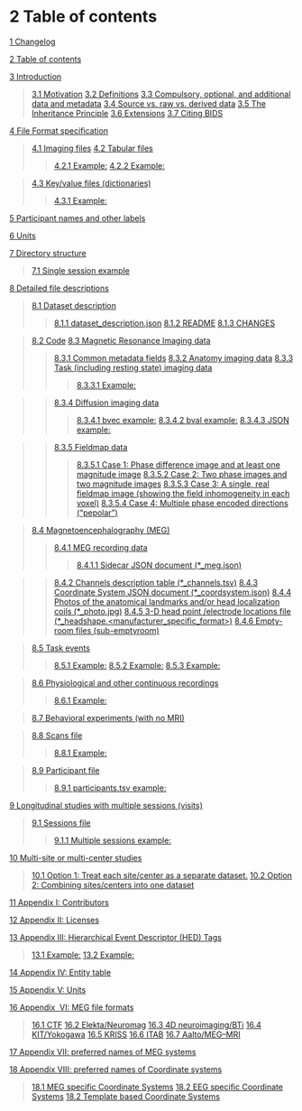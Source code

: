 2 Table of contents
=======================

[1 Changelog](#heading=h.17phlwhk50et)

[2 Table of contents](#heading=h.zeylawffkwh9)

[3 Introduction](#heading=h.ehs58l1sp5l0)
> [3.1 Motivation](#heading=h.nn0wr5qmclie)
> [3.2 Definitions](#heading=h.ld293tqw9us4)
> [3.3 Compulsory, optional, and additional data and
metadata](#heading=h.yic0v7leqtf3)
> [3.4 Source vs. raw vs. derived data](#heading=h.juzchuxblakl)
> [3.5 The Inheritance Principle](#heading=h.l5zwpkcouhem)
> [3.6 Extensions](#heading=h.18rh5sozhnxy)
> [3.7 Citing BIDS](#heading=h.bw5qroscmvib)

[4 File Format specification](#heading=h.nx8ar720y0tv)
> [4.1 Imaging files](#heading=h.y0f2axq397vt)
> [4.2 Tabular files](#heading=h.r85srnfs3y24)
>> [4.2.1 Example:](#heading=h.fpjccp3z8lxv)
>> [4.2.2 Example:](#heading=h.o9t9l483hwh7)

> [4.3 Key/value files (dictionaries)](#heading=h.c75m812a750g)
>> [4.3.1 Example:](#heading=h.str6bi80689r)

[5 Participant names and other labels](#heading=h.8mzv4iyo50ug)

[6 Units](#heading=h.ltev6sakv13v)

[7 Directory structure](#heading=h.1vzzcnz6wczd)
> [7.1 Single session example](#heading=h.6hp4sl1q6arb)

[8 Detailed file descriptions](#heading=h.v9uqdvt04vsf)
> [8.1 Dataset description](#heading=h.ie43v2mfgaeq)
>> [8.1.1 dataset_description.json](#heading=h.qza727avafid)
>> [8.1.2 README](#heading=h.yizt58dn4hby)
>> [8.1.3 CHANGES](#heading=h.732zmmqh1yq7)

> [8.2 Code](#heading=h.csdrm1qizwq9)
> [8.3 Magnetic Resonance Imaging data](#heading=h.5k5g55vj6iy6)
>> [8.3.1 Common metadata fields](#heading=h.5u721tt1h9pe)
>> [8.3.2 Anatomy imaging data](#heading=h.fm6ipijipc08)
>> [8.3.3 Task (including resting state) imaging
data](#heading=h.r8mrcau3kkcq)
>>> [8.3.3.1 Example:](#heading=h.1q8p210od2f)

>> [8.3.4 Diffusion imaging data](#heading=h.xfuiufnb319)
>>> [8.3.4.1 bvec example:](#heading=h.r9czn8f0t58k)
>>> [8.3.4.2 bval example:](#heading=h.e948atq2ku1n)
>>> [8.3.4.3 JSON example:](#heading=h.hxcaki8xqrp6)

>> [8.3.5 Fieldmap data](#heading=h.fcegd01wpsf8)
>>> [8.3.5.1 Case 1: Phase difference image and at least one magnitude
image](#heading=h.fexn37cr2yum)
>>> [8.3.5.2 Case 2: Two phase images and two magnitude
images](#heading=h.dytrqt3rfo2y)
>>> [8.3.5.3 Case 3: A single, real fieldmap image (showing the field
inhomogeneity in each voxel)](#heading=h.9wqqfa1lqctc)
>>> [8.3.5.4 Case 4: Multiple phase encoded directions
(“pepolar”)](#heading=h.6gef31kvsx0l)

>[8.4 Magnetoencephalography (MEG)](#heading=h.y1yw5l9a04g2)
>> [8.4.1 MEG recording data](#heading=h.ln9qkltewtqa)
>>>[8.4.1.1 Sidecar JSON document
(\*\_meg.json)](#heading=h.wmua3ist46l2)

>> [8.4.2 Channels description table
(\*\_channels.tsv)](#heading=h.2ng8e4h6db4p)
>> [8.4.3 Coordinate System JSON document
(\*\_coordsystem.json)](#heading=h.vz4gpcbftsuu)
>> [8.4.4 Photos of the anatomical landmarks and/or head localization
coils  (\*\_photo.jpg)](#heading=h.li6xt1s6zgjs)
>> [8.4.5 3-D head point /electrode locations file
(\*\_headshape.<manufacturer_specific_format>)](#heading=h.jrc7wyqvlzpp)
>> [8.4.6 Empty-room files (sub-emptyroom)](#heading=h.i7qifoac3vgf)

> [8.5 Task events](#heading=h.daip42kp5ndz)
>> [8.5.1 Example:](#heading=h.akoyjl6f4i1e)
>> [8.5.2 Example:](#heading=h.gsp1xuuo09tb)
>> [8.5.3 Example:](#heading=h.8leve31f2d03)

> [8.6 Physiological and other continuous
recordings](#heading=h.usbya6fhiy5v)
>> [8.6.1 Example:](#heading=h.mtd2764i6ii1)

> [8.7 Behavioral experiments (with no
MRI)](#heading=h.cpt8jqa5g0y7)

> [8.8 Scans file](#heading=h.rw11qtsldsuw)
>> [8.8.1 Example:](#heading=h.xtaf7kerpvji)

> [8.9 Participant file](#heading=h.pi5iigxxt8vy)
>> [8.9.1 participants.tsv example:](#heading=h.rsax9zcpo17t)

[9 Longitudinal studies with multiple sessions
(visits)](#heading=h.5c3b4lpzj5cn)
> [9.1 Sessions file](#heading=h.yba5gfw0vmht)
>> [9.1.1 Multiple sessions example:](#heading=h.ia2iiqnuitj)

[10 Multi-site or multi-center studies](#heading=h.29tn5cduh4ci)
> [10.1 Option 1: Treat each site/center as a separate
dataset.](#heading=h.totu2lw0gxlj)
> [10.2 Option 2: Combining sites/centers into one
dataset](#heading=h.1t5ygwr3qrpq)

[11 Appendix I: Contributors](#heading=h.hds2i7ii7hjo)

[12 Appendix II: Licenses](#heading=h.8bxgvc9yrtig)

[13 Appendix III: Hierarchical Event Descriptor (HED)
Tags](#heading=h.5sn36nhoj1fw)
> [13.1 Example:](#heading=h.rqz45nlfb5rx)
> [13.2 Example:](#heading=h.b382e7m2jzvb)

[14 Appendix IV: Entity table](#heading=h.hj3w5z9pw4n7)

[15 Appendix V: Units](#heading=h.h112sr17n2m2)

[16 Appendix  VI: MEG file formats](#heading=h.l5rpo9atl5qp)
> [16.1 CTF](#heading=h.kzx3m7s518x2)
> [16.2 Elekta/Neuromag](#heading=h.a7ggx48p7aaf)
> [16.3 4D neuroimaging/BTi](#heading=h.gy0kbzisg1f1)
> [16.4 KIT/Yokogawa](#heading=h.2gmmxawyna7r)
> [16.5 KRISS](#heading=h.ts11elruq7kt)
> [16.6 ITAB](#heading=h.sgxhj770nor)
> [16.7 Aalto/MEG–MRI](#heading=h.moujhgczbkr9)

[17 Appendix VII: preferred names of MEG
systems](#heading=h.bp5mugaep86u)

[18 Appendix VIII: preferred names of Coordinate
systems](#heading=h.snhwsmgj62e1)
> [18.1 MEG specific Coordinate Systems](#heading=h.kfm2qyo3x0mo)
> [18.2 EEG specific Coordinate Systems](#heading=h.z9g5132tdpry)
> [18.2 Template based Coordinate Systems](#heading=h.qrh9iqfvccq5)
